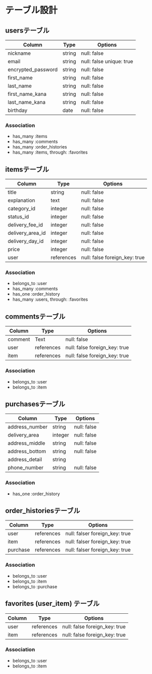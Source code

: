 # テーブル設計

## usersテーブル

| Column             | Type   | Options                  |
| ------------------ | ------ | ------------------------ |
| nickname           | string | null: false              |
| email              | string | null: false unique: true |
| encrypted_password | string | null: false              |
| first_name         | string | null: false              |
| last_name          | string | null: false              |
| first_name_kana    | string | null: false              |
| last_name_kana     | string | null: false              |
| birthday           | date   | null: false              |

### Association

- has_many :items
- has_many :comments
- has_many :order_histories
- has_many :items, through: :favorites

## itemsテーブル

| Column           | Type       | Options                       |
| ---------------- | ---------- | ----------------------------- |
| title            | string     | null: false                   |
| explanation      | text       | null: false                   |
| category_id      | integer    | null: false                   |
| status_id        | integer    | null: false                   |
| delivery_fee_id  | integer    | null: false                   |
| delivery_area_id | integer    | null: false                   |
| delivery_day_id  | integer    | null: false                   |
| price            | integer    | null: false                   |
| user             | references | null: false foreign_key: true |

### Association

- belongs_to :user
- has_many :comments
- has_one :order_history
- has_many :users, through: :favorites

## commentsテーブル

| Column  | Type       | Options                       |
| ------- | ---------- | ----------------------------- |
| comment | Text       | null: false                   |
| user    | references | null: false foreign_key: true |
| item    | references | null: false foreign_key: true |

### Association

- belongs_to :user
- belongs_to :item

## purchasesテーブル

| Column         | Type       | Options                        |
| -------------- | ---------- | ------------------------------ |
| address_number | string     | null: false                    |
| delivery_area  | integer    | null: false                    |
| address_middle | string     | null: false                    |
| address_bottom | string     | null: false                    |
| address_detail | string     |                                |
| phone_number   | string     | null: false                    |

### Association

- has_one :order_history

## order_historiesテーブル

| Column   | Type       | Options                        |
| -------- | ---------- | ------------------------------ |
| user     | references | null: falser foreign_key: true |
| item     | references | null: falser foreign_key: true |
| purchase | references | null: falser foreign_key: true |

### Association

- belongs_to :user
- belongs_to :item
- belongs_to :purchase

## favorites (user_item) テーブル

| Column | Type       | Options                       |
| ------ | ---------- | ----------------------------- |
| user   | references | null: false foreign_key: true |
| item   | references | null: false foreign_key: true |

### Association

- belongs_to :user
- belongs_to :item